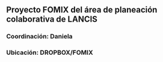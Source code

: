 ## Proyecto FOMIX del área de planeación colaborativa de LANCIS
### Coordinación: Daniela
### Ubicación: DROPBOX/FOMIX
